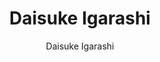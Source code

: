 ---
title: "Daisuke Igarashi"
excerpt: "Project Contributor"
author: Daisuke Igarashi
toc: false
toc_sticky: false
layout: single
---